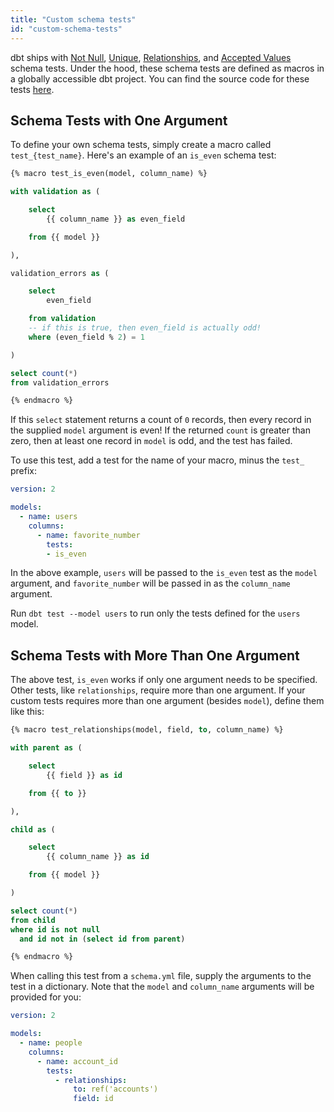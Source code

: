 ```yaml
---
title: "Custom schema tests"
id: "custom-schema-tests"
---
```


dbt ships with [Not Null](testing#not-null), [Unique](testing#unique), [Relationships](testing#relationships), and [Accepted Values](testing#accepted-values) schema tests. Under the hood, these schema tests are defined as macros in a globally accessible dbt project. You can find the source code for these tests [here](https://github.com/fishtown-analytics/dbt/tree/development/dbt/include/global_project/macros/schema_tests).

## Schema Tests with One Argument

To define your own schema tests, simply create a macro called `test_{test_name}`. Here's an example of an `is_even` schema test:

<File name='macros/test_is_even.sql'>

```sql
{% macro test_is_even(model, column_name) %}

with validation as (

    select
        {{ column_name }} as even_field

    from {{ model }}

),

validation_errors as (

    select
        even_field

    from validation
    -- if this is true, then even_field is actually odd!
    where (even_field % 2) = 1

)

select count(*)
from validation_errors

{% endmacro %}
```

</File>

If this `select` statement returns a count of `0` records, then every record in the supplied `model` argument is even! If the returned `count` is greater than zero, then at least one record in `model` is odd, and the test has failed.

To use this test, add a test for the name of your macro, minus the `test_` prefix:

<File name='schema.yml'>

```yaml
version: 2

models:
  - name: users
    columns:
      - name: favorite_number
        tests:
      	- is_even
```

</File>

In the above example, `users` will be passed to the `is_even` test as the `model` argument, and `favorite_number` will be passed in as the `column_name` argument.

<Callout type="info" title="ProTip">

Run `dbt test --model users` to run only the tests defined for the `users` model.

</Callout>

## Schema Tests with More Than One Argument

The above test, `is_even` works if only one argument needs to be specified. Other tests, like `relationships`, require more than one argument. If your custom tests requires more than one argument (besides `model`), define them like this:

<File name='macros/test_relationships.sql'>

```sql
{% macro test_relationships(model, field, to, column_name) %}

with parent as (

    select
        {{ field }} as id

    from {{ to }}

),

child as (

    select
        {{ column_name }} as id

    from {{ model }}

)

select count(*)
from child
where id is not null
  and id not in (select id from parent)

{% endmacro %}
```

</File>

When calling this test from a `schema.yml` file, supply the arguments to the test in a dictionary. Note that the `model` and `column_name` arguments will be provided for you:

<File name='models/schema.yml'>

```yaml
version: 2

models:
  - name: people
    columns:
      - name: account_id
        tests:
          - relationships:
              to: ref('accounts')
              field: id
```

</File>
